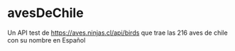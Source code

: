 # avesDeChile

Un API test de https://aves.ninjas.cl/api/birds que trae las 216 aves de chile con su nombre en Español
